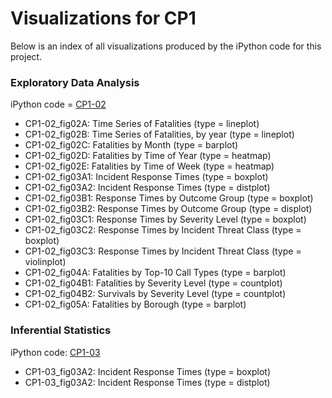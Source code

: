 # Visualizations for CP1

Below is an index of all visualizations produced by the iPython code for this project.

### Exploratory Data Analysis 
iPython code = [CP1-02](../code/CP1-02_EDA.ipynb)

- CP1-02_fig02A:  Time Series of Fatalities (type = lineplot)
- CP1-02_fig02B:  Time Series of Fatalities, by year (type = lineplot)
- CP1-02_fig02C:  Fatalities by Month (type = barplot)
- CP1-02_fig02D:  Fatalities by Time of Year (type = heatmap)
- CP1-02_fig02E:  Fatalities by Time of Week (type = heatmap)
- CP1-02_fig03A1: Incident Response Times (type = boxplot)
- CP1-02_fig03A2: Incident Response Times (type = distplot)
- CP1-02_fig03B1: Response Times by Outcome Group (type = boxplot)
- CP1-02_fig03B2: Response Times by Outcome Group (type = displot)
- CP1-02_fig03C1: Response Times by Severity Level (type = boxplot)
- CP1-02_fig03C2: Response Times by Incident Threat Class (type = boxplot)
- CP1-02_fig03C3: Response Times by Incident Threat Class (type = violinplot)
- CP1-02_fig04A:  Fatalities by Top-10 Call Types (type = barplot)
- CP1-02_fig04B1: Fatalities by Severity Level (type = countplot)
- CP1-02_fig04B2: Survivals by Severity Level (type = countplot)
- CP1-02_fig05A:  Fatalities by Borough (type = barplot)

### Inferential Statistics
iPython code: [CP1-03](../code/CP1-03_Stats.ipynb)

- CP1-03_fig03A2: Incident Response Times (type = boxplot)
- CP1-03_fig03A2: Incident Response Times (type = distplot)

